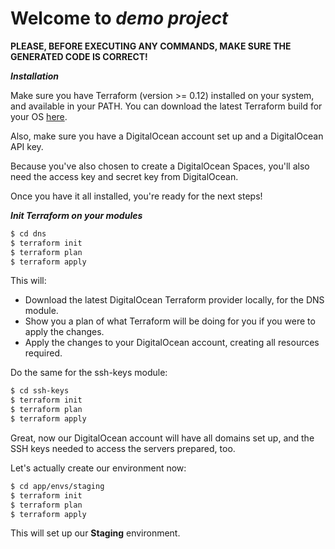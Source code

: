 Welcome to _demo project_
===============================

**PLEASE, BEFORE EXECUTING ANY COMMANDS, MAKE SURE THE GENERATED CODE IS CORRECT!**

***Installation***

Make sure you have Terraform (version >= 0.12) installed on your system, and available in your PATH. You can download the latest Terraform build for your OS [here](https://www.terraform.io/downloads.html).

Also, make sure you have a DigitalOcean account set up and a DigitalOcean API key.

Because you've also chosen to create a DigitalOcean Spaces, you'll also need the access key and secret key from DigitalOcean.

Once you have it all installed, you're ready for the next steps!

***Init Terraform on your modules***

```bash
$ cd dns
$ terraform init
$ terraform plan
$ terraform apply
```

This will: 

* Download the latest DigitalOcean Terraform provider locally, for the DNS module.
* Show you a plan of what Terraform will be doing for you if you were to apply the changes.
* Apply the changes to your DigitalOcean account, creating all resources required.

Do the same for the ssh-keys module:

```bash
$ cd ssh-keys
$ terraform init
$ terraform plan
$ terraform apply
```

Great, now our DigitalOcean account will have all domains set up, and the SSH keys needed to access the servers prepared, too.

Let's actually create our environment now:

```bash
$ cd app/envs/staging
$ terraform init
$ terraform plan
$ terraform apply
```

This will set up our **Staging** environment.

